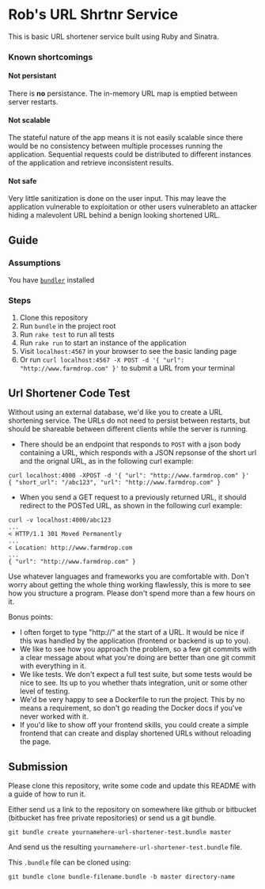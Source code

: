 # Rob's URL Shrtnr Service

This is basic URL shortener service built using Ruby and Sinatra.

### Known shortcomings

#### Not persistant
There is __no__ persistance. The in-memory URL map is emptied between server restarts. 

#### Not scalable
The stateful nature of the app means it is not easily scalable since there would be no consistency between multiple processes running the application. Sequential requests could be distributed to different instances of the application and retrieve inconsistent results. 

#### Not safe
Very little sanitization is done on the user input. This may leave the application vulnerable to exploitation or other users vulnerableto an attacker hiding a malevolent URL behind a benign looking shortened URL.

## Guide
### Assumptions
You have [`bundler`](https://bundler.io/) installed


### Steps
1. Clone this repository
2. Run `bundle` in the project root
3. Run `rake test` to run all tests
4. Run `rake run` to start an instance of the application
5. Visit `localhost:4567` in your browser to see the basic landing page
6. Or run `curl localhost:4567 -X POST -d '{ "url": "http://www.farmdrop.com" }'` to submit a URL from your terminal

## Url Shortener Code Test

Without using an external database, we'd like you to create a URL shortening
service. The URLs do not need to persist between restarts, but should be
shareable between different clients while the server is running.

- There should be an endpoint that responds to `POST` with a json body
  containing a URL, which responds with a JSON repsonse of the short url and
  the orignal URL, as in the following curl example:

```
curl localhost:4000 -XPOST -d '{ "url": "http://www.farmdrop.com" }'
{ "short_url": "/abc123", "url": "http://www.farmdrop.com" }
```


- When you send a GET request to a previously returned URL, it should redirect
  to the POSTed URL, as shown in the following curl example:

```
curl -v localhost:4000/abc123
...
< HTTP/1.1 301 Moved Permanently
...
< Location: http://www.farmdrop.com
...
{ "url": "http://www.farmdrop.com" }
```

Use whatever languages and frameworks you are comfortable with. Don't worry
about getting the whole thing working flawlessly, this is more to see how you
structure a program. Please don't spend more than a few hours on it.

Bonus points:

- I often forget to type "http://" at the start of a URL. It would be nice if
  this was handled by the application (frontend or backend is up to you).
- We like to see how you approach the problem, so a few git commits with a
  clear message about what you're doing are better than one git commit with
  everything in it.
- We like tests. We don't expect a full test suite, but some tests would be
  nice to see. Its up to you whether thats integration, unit or some other
  level of testing.
- We'd be very happy to see a Dockerfile to run the project. This by no means a
  requirement, so don't go reading the Docker docs if you've never worked with
  it.
- If you'd like to show off your frontend skills, you could create a simple
  frontend that can create and display shortened URLs without reloading the
  page.

## Submission

Please clone this repository, write some code and update this README with a
guide of how to run it.

Either send us a link to the repository on somewhere like github or bitbucket
(bitbucket has free private repositories) or send us a git bundle.

    git bundle create yournamehere-url-shortener-test.bundle master

And send us the resulting `yournamehere-url-shortener-test.bundle` file.

This `.bundle` file can be cloned using:

    git bundle clone bundle-filename.bundle -b master directory-name
